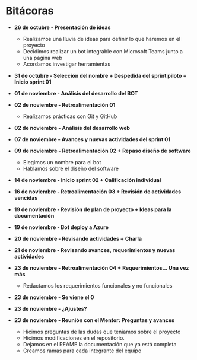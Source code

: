 # Bitácoras  

- **26 de octubre - Presentación de ideas**
  - Realizamos una lluvia de ideas para definir lo que haremos en el proyecto
  - Decidimos realizar un bot integrable con Microsoft Teams junto a una página web
  - Acordamos investigar herramientas 
- **31 de octubre - Selección del nombre + Despedida del sprint piloto + Inicio sprint 01**
- **01 de noviembre - Análisis del desarrollo del BOT**
- **02 de noviembre - Retroalimentación 01**
  - Realizamos prácticas con Git y GitHub
- **02 de noviembre - Análisis del desarrollo web**
- **07 de noviembre - Avances y nuevas actividades del sprint 01**
- **09 de noviembre - Retroalimentación 02 + Repaso diseño de software**
  - Elegimos un nombre para el bot
  - Hablamos sobre el diseño del software
- **14 de noviembre - Inicio sprint 02 + Calificación individual**
- **16 de noviembre - Retroalimentación 03 + Revisión de actividades vencidas**
- **19 de noviembre - Revisión de plan de proyecto + Ideas para la documentación**
- **19 de noviembre - Bot deploy a Azure** 
- **20 de noviembre - Revisando actividades + Charla**  

- **21 de noviembre - Revisando avances, requerimientos y nuevas actividades**
  
  
- **23 de noviembre - Retroalimentación 04 + Requerimientos... Una vez más**
  - Redactamos los requerimientos funcionales y no funcionales
- **23 de noviembre - Se viene el 0**
- **23 de noviembre - ¿Ajustes?**
- **23 de noviembre - Reunión con el Mentor: Preguntas y avances**
  - Hicimos preguntas de las dudas que teníamos sobre el proyecto
  - Hicimos modificaciones en el repositorio. 
  - Dejamos en el REAME la documentación que ya está completa
  - Creamos ramas para cada integrante del equipo

